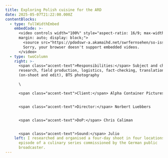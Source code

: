 ```yaml
---
title: Exploring Polish cuisine for the ARD
date: 2025-05-07T21:22:00.000Z
contentBlocks:
  - type: fullWidthEmbed
    embedCode: >-
      <video controls width="100%" style="aspect-ratio: 16/9; max-width: 800px;
      margin: auto; display: block;">
        <source src="https://pdodswr-a.akamaihd.net/swrfernsehen/so-isst/2233424.avc-1080.mp4" type="video/mp4">
        Sorry, your browser doesn't support embedded videos.
      </video>
  - type: twoColumn
    right: >-
      <span class="accent-text">Responsibilities:</span> Subject and character
      research, field production, logistics, fact-checking, translations
      (on-shoot and edit), BTS photography

      \

      <span class="accent-text">Client:</span> Alpha Container Pictures


      <span class="accent-text">Director:</span> Norbert Luebbers


      <span class="accent-text">DoP:</span> Chris Caliman


      <span class="accent-text">Sound:</span> Julio
    left: I researched and organised a four-day shoot in four locations, for an
      episode of a culinary series commissioned by the German public
      broadcaster.
---
```


